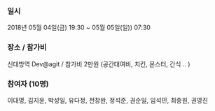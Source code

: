 ### 일시

2018년 05월 04일(금) 19:30 ~ 05월 05일(일)) 07:30

### 장소 / 참가비

신대방역 Dev@agit  /  참가비 2만원 (공간대여비, 치킨, 몬스터, 간식 .. )

### 참여자 (10명)

이대명, 김지윤, 박성일, 유다정, 전창완, 정석준, 권순일, 임석민, 최종원, 권영진
